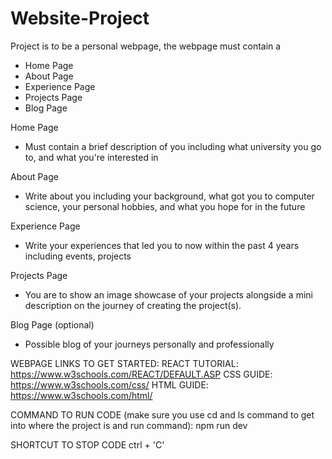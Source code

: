 # Website-Project

Project is to be a personal webpage, the webpage must contain a

- Home Page
- About Page
- Experience Page
- Projects Page
- Blog Page

Home Page
- Must contain a brief description of you including what university you go to, and what you're interested in

About Page
- Write about you including your background, what got you to computer science, your personal hobbies, and what you hope for in the future

Experience Page
- Write your experiences that led you to now within the past 4 years including events, projects

Projects Page
- You are to show an image showcase of your projects alongside a mini description on the journey of creating the project(s).

Blog Page (optional)
- Possible blog of your journeys personally and professionally

WEBPAGE LINKS TO GET STARTED:
REACT TUTORIAL: https://www.w3schools.com/REACT/DEFAULT.ASP
CSS GUIDE: https://www.w3schools.com/css/
HTML GUIDE: https://www.w3schools.com/html/

COMMAND TO RUN CODE (make sure you use cd and ls command to get into where the project is and run command):
npm run dev

SHORTCUT TO STOP CODE
ctrl + 'C'